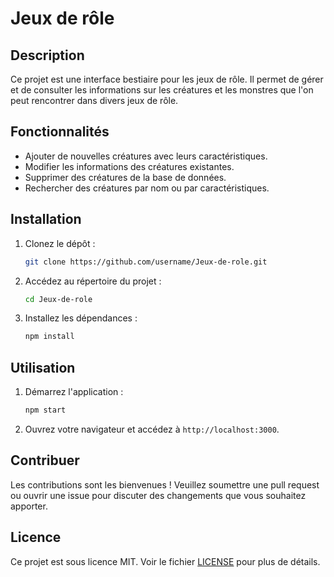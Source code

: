 # Jeux de rôle

## Description
Ce projet est une interface bestiaire pour les jeux de rôle. Il permet de gérer et de consulter les informations sur les créatures et les monstres que l'on peut rencontrer dans divers jeux de rôle.

## Fonctionnalités
- Ajouter de nouvelles créatures avec leurs caractéristiques.
- Modifier les informations des créatures existantes.
- Supprimer des créatures de la base de données.
- Rechercher des créatures par nom ou par caractéristiques.

## Installation
1. Clonez le dépôt :
    ```bash
    git clone https://github.com/username/Jeux-de-role.git
    ```
2. Accédez au répertoire du projet :
    ```bash
    cd Jeux-de-role
    ```
3. Installez les dépendances :
    ```bash
    npm install
    ```

## Utilisation
1. Démarrez l'application :
    ```bash
    npm start
    ```
2. Ouvrez votre navigateur et accédez à `http://localhost:3000`.

## Contribuer
Les contributions sont les bienvenues ! Veuillez soumettre une pull request ou ouvrir une issue pour discuter des changements que vous souhaitez apporter.

## Licence
Ce projet est sous licence MIT. Voir le fichier [LICENSE](LICENSE) pour plus de détails.
